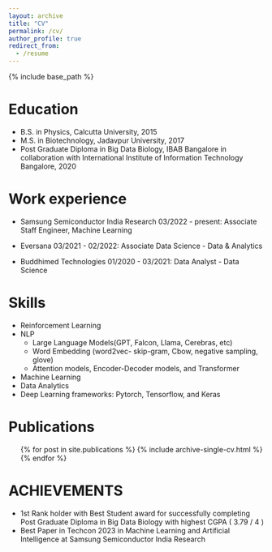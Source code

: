 ```yaml
---
layout: archive
title: "CV"
permalink: /cv/
author_profile: true
redirect_from:
  - /resume
---
```


{% include base_path %}

Education
======
* B.S. in Physics, Calcutta University, 2015
* M.S. in Biotechnology, Jadavpur University, 2017
* Post Graduate Diploma in Big Data Biology, IBAB Bangalore in collaboration with International Institute of Information Technology Bangalore, 2020

Work experience
======

* Samsung Semiconductor India Research 03/2022 - present: Associate Staff Engineer, Machine Learning

* Eversana 03/2021 - 02/2022: Associate Data Science - Data & Analytics
 
* Buddhimed Technologies 01/2020 - 03/2021: Data Analyst - Data Science
 
  
Skills
======
* Reinforcement Learning
* NLP
  * Large Language Models(GPT, Falcon, Llama, Cerebras, etc)
  * Word Embedding (word2vec- skip-gram, Cbow, negative sampling, glove)
  * Attention models, Encoder-Decoder models, and Transformer
* Machine Learning
* Data Analytics
* Deep Learning frameworks: Pytorch, Tensorflow, and Keras

Publications
======
  <ul>{% for post in site.publications %}
    {% include archive-single-cv.html %}
  {% endfor %}</ul>
  
ACHIEVEMENTS
======
* 1st Rank holder with Best Student award for successfully completing Post Graduate Diploma in Big Data Biology with highest CGPA ( 3.79 / 4 )
* Best Paper in Techcon 2023 in Machine Learning and Artificial Intelligence at Samsung Semiconductor India Research
  
